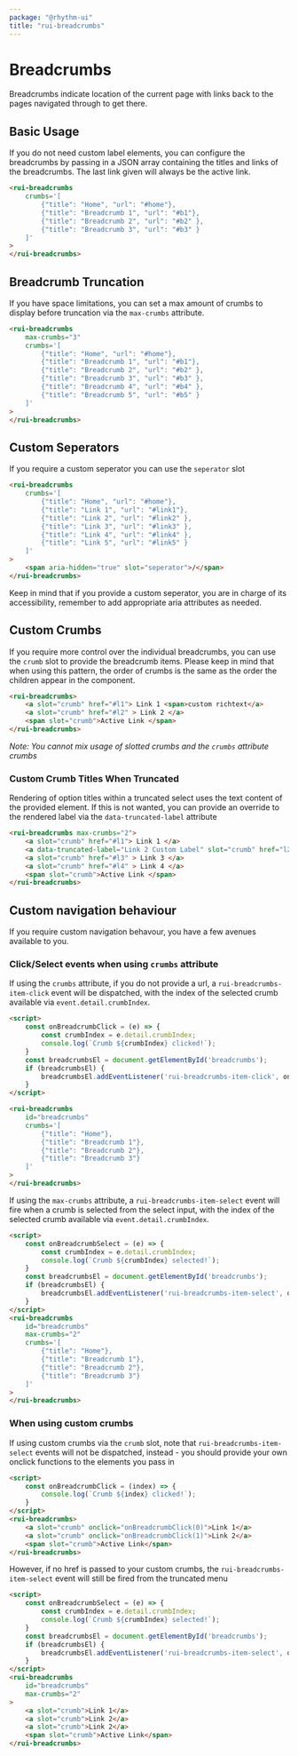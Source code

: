 ```yaml
---
package: "@rhythm-ui"
title: "rui-breadcrumbs"
---
```

# Breadcrumbs

Breadcrumbs indicate location of the current page with links back to the pages navigated through to get there. 

## Basic Usage
If you do not need custom label elements, you can configure the breadcrumbs by passing in a JSON array containing the titles and links of the breadcrumbs. The last link given will always be the active link.

```html preview
<rui-breadcrumbs
	crumbs='[
    	{"title": "Home", "url": "#home"},
    	{"title": "Breadcrumb 1", "url": "#b1"},
		{"title": "Breadcrumb 2", "url": "#b2" },
		{"title": "Breadcrumb 3", "url": "#b3" }
	]'
>
</rui-breadcrumbs> 
```

## Breadcrumb Truncation
If you have space limitations, you can set a max amount of crumbs to display before truncation via the `max-crumbs` attribute.

```html preview
<rui-breadcrumbs
	max-crumbs="3"
	crumbs='[
    	{"title": "Home", "url": "#home"},
    	{"title": "Breadcrumb 1", "url": "#b1"},
		{"title": "Breadcrumb 2", "url": "#b2" },
		{"title": "Breadcrumb 3", "url": "#b3" },
		{"title": "Breadcrumb 4", "url": "#b4" },
		{"title": "Breadcrumb 5", "url": "#b5" }
	]'
>
</rui-breadcrumbs> 
```

## Custom Seperators
If you require a custom seperator you can use the ```seperator``` slot
```html preview
<rui-breadcrumbs
	crumbs='[
    	{"title": "Home", "url": "#home"},
    	{"title": "Link 1", "url": "#link1"},
		{"title": "Link 2", "url": "#link2" },
		{"title": "Link 3", "url": "#link3" },
		{"title": "Link 4", "url": "#link4" },
		{"title": "Link 5", "url": "#link5" }
	]'
>
	<span aria-hidden="true" slot="seperator">/</span>
</rui-breadcrumbs> 
```

Keep in mind that if you provide a custom seperator, you are in charge of its accessibility, remember to add appropriate aria attributes as needed.


## Custom Crumbs
If you require more control over the individual breadcrumbs, you can use the ```crumb``` slot to provide the breadcrumb items. Please keep in mind that when using this pattern, the order of crumbs is the same as the order the children appear in the component.

```html preview
<rui-breadcrumbs> 
	<a slot="crumb" href="#l1"> Link 1 <span>custom richtext</a>
	<a slot="crumb" href="#l2" > Link 2 </a>
	<span slot="crumb">Active Link </span>
</rui-breadcrumbs>
```

*Note: You cannot mix usage of slotted crumbs and the ```crumbs``` attribute crumbs*

### Custom Crumb Titles When Truncated
Rendering of option titles within a truncated select
uses the text content of the provided element. If this is
not wanted, you can provide an override to the 
rendered label via the `data-truncated-label` attribute

```html preview
<rui-breadcrumbs max-crumbs="2">
	<a slot="crumb" href="#l1"> Link 1 </a>
	<a data-truncated-label="Link 2 Custom Label" slot="crumb" href="l2"> Link 2 <span>some other content</span> </a>
	<a slot="crumb" href="#l3" > Link 3 </a>
	<a slot="crumb" href="#l4" > Link 4 </a>
	<span slot="crumb">Active Link </span>
</rui-breadcrumbs>
```

## Custom navigation behaviour
If you require custom navigation behavour, you have a few avenues available to you.

### Click/Select events when using `crumbs` attribute
If using the `crumbs` attribute, if you do not provide a url, a `rui-breadcrumbs-item-click` event 
will be dispatched, with the index of the selected crumb available via `event.detail.crumbIndex`. 
```html
<script>
	const onBreadcrumbClick = (e) => {
		const crumbIndex = e.detail.crumbIndex;
		console.log(`Crumb ${crumbIndex} clicked!`);
	}
	const breadcrumbsEl = document.getElementById('breadcrumbs');
	if (breadcrumbsEl) {
		breadcrumbsEl.addEventListener('rui-breadcrumbs-item-click', onBreadcrumbClick);
	}
</script>

<rui-breadcrumbs
	id="breadcrumbs"
	crumbs='[
    	{"title": "Home"},
    	{"title": "Breadcrumb 1"},
		{"title": "Breadcrumb 2"},
		{"title": "Breadcrumb 3"}
	]'
>
</rui-breadcrumbs> 
```

If using the `max-crumbs` attribute, a `rui-breadcrumbs-item-select` event will fire when a crumb is selected from the select input, with the index of the selected crumb available via `event.detail.crumbIndex`.
```html
<script>
	const onBreadcrumbSelect = (e) => {
		const crumbIndex = e.detail.crumbIndex;
		console.log(`Crumb ${crumbIndex} selected!`);
	}
	const breadcrumbsEl = document.getElementById('breadcrumbs');
	if (breadcrumbsEl) {
		breadcrumbsEl.addEventListener('rui-breadcrumbs-item-select', onBreadcrumbSelect);
	}
</script>
<rui-breadcrumbs
	id="breadcrumbs"
	max-crumbs="2"
	crumbs='[
    	{"title": "Home"},
    	{"title": "Breadcrumb 1"},
		{"title": "Breadcrumb 2"},
		{"title": "Breadcrumb 3"}
	]'
>
</rui-breadcrumbs> 
```

### When using custom crumbs
If using custom crumbs via the `crumb` slot, note that `rui-breadcrumbs-item-select` events will not
be dispatched, instead - you should provide your own onclick functions to the elements you pass in

```html
<script>
	const onBreadcrumbClick = (index) => {
		console.log(`Crumb ${index} clicked!`);
	}
</script>
<rui-breadcrumbs>
	<a slot="crumb" onclick="onBreadcrumbClick(0)">Link 1</a>
	<a slot="crumb" onclick="onBreadcrumbClick(1)">Link 2</a>
	<span slot="crumb">Active Link</span>
</rui-breadcrumbs> 
```

However, if no href is passed to your custom crumbs, the `rui-breadcrumbs-item-select` event will still
be fired from the truncated menu

```html
<script>
	const onBreadcrumbSelect = (e) => {
		const crumbIndex = e.detail.crumbIndex;
		console.log(`Crumb ${crumbIndex} selected!`);
	}
	const breadcrumbsEl = document.getElementById('breadcrumbs');
	if (breadcrumbsEl) {
		breadcrumbsEl.addEventListener('rui-breadcrumbs-item-select', onBreadcrumbSelect);
	}
</script>
<rui-breadcrumbs
	id="breadcrumbs"
	max-crumbs="2"
>
	<a slot="crumb">Link 1</a>
	<a slot="crumb">Link 2</a>
	<a slot="crumb">Link 2</a>
	<span slot="crumb">Active Link</span>
</rui-breadcrumbs> 
```